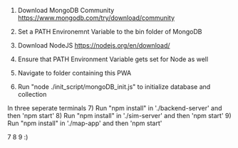 1) Download MongoDB Community 
https://www.mongodb.com/try/download/community

2) Set a PATH Environemnt Variable to the bin folder of MongoDB

3) Download NodeJS
https://nodejs.org/en/download/

4) Ensure that PATH Environment Variable gets set for Node as well

5) Navigate to folder containing this PWA

6) Run "node ./init_script/mongoDB_init.js" to initialize database and collection

In three seperate terminals
7) Run "npm install" in './backend-server' and then 'npm start'
8) Run "npm install" in './sim-server' and then 'npm start'
9) Run "npm install" in './map-app' and then 'npm start'


7 8 9 :)

